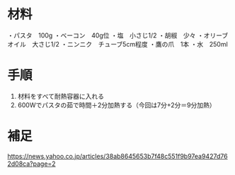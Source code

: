 
# 材料

・パスタ　100g
・ベーコン　40g位
・塩　小さじ1/2
・胡椒　少々
・オリーブオイル　大さじ1/2
・ニンニク　チューブ5cm程度
・鷹の爪　1本
・水　250ml

# 手順

1. 材料をすべて耐熱容器に入れる
2. 600Wでパスタの茹で時間＋2分加熱する（今回は7分+2分＝9分加熱）

# 補足
https://news.yahoo.co.jp/articles/38ab8645653b7f48c551f9b97ea9427d762d08ca?page=2
